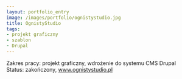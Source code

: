 ```yaml
---
layout: portfolio_entry
image: /images/portfolio/ognistystudio.jpg
title: OgnistyStudio
tags: 
- projekt graficzny
- szablon
- Drupal
---
```

Zakres pracy: projekt graficzny, wdrożenie do systemu CMS Drupal <br />
Status: zakończony, <a href="http://www.ognistystudio.pl">www.ognistystudio.pl</a>